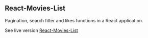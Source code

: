 ## React-Movies-List

Pagination, search filter and likes functions in a React application.

See live version [React-Movies-List](https://gabrrrielll.github.io/React-Movies-List/)
